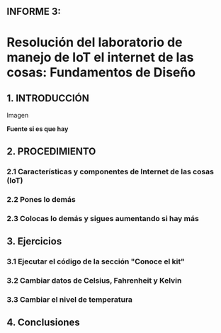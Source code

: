 ## INFORME 3: 

# Resolución del laboratorio de manejo de IoT el internet de las cosas: Fundamentos de Diseño

## 1. INTRODUCCIÓN

Imagen
 
**Fuente si es que hay**

## 2. PROCEDIMIENTO
### 2.1 Características y componentes de Internet de las cosas (IoT)
### 2.2 Pones lo demás
### 2.3 Colocas lo demás y sigues aumentando si hay más

## 3. Ejercicios
### 3.1 Ejecutar el código de la sección "Conoce el kit"


### 3.2 Cambiar datos de Celsius, Fahrenheit y Kelvin


### 3.3 Cambiar el nivel de temperatura


## 4. Conclusiones


